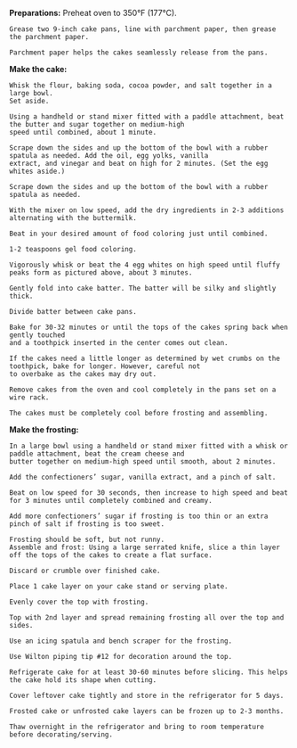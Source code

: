 ﻿**Preparations:**
    Preheat oven to 350°F (177°C).

    Grease two 9-inch cake pans, line with parchment paper, then grease the parchment paper.

    Parchment paper helps the cakes seamlessly release from the pans.

**Make the cake:**

    Whisk the flour, baking soda, cocoa powder, and salt together in a large bowl.
    Set aside.

    Using a handheld or stand mixer fitted with a paddle attachment, beat the butter and sugar together on medium-high
    speed until combined, about 1 minute.

    Scrape down the sides and up the bottom of the bowl with a rubber spatula as needed. Add the oil, egg yolks, vanilla
    extract, and vinegar and beat on high for 2 minutes. (Set the egg whites aside.)

    Scrape down the sides and up the bottom of the bowl with a rubber spatula as needed.

    With the mixer on low speed, add the dry ingredients in 2-3 additions alternating with the buttermilk.

    Beat in your desired amount of food coloring just until combined.

    1-2 teaspoons gel food coloring.

    Vigorously whisk or beat the 4 egg whites on high speed until fluffy peaks form as pictured above, about 3 minutes.

    Gently fold into cake batter. The batter will be silky and slightly thick.

    Divide batter between cake pans.

    Bake for 30-32 minutes or until the tops of the cakes spring back when gently touched
    and a toothpick inserted in the center comes out clean.

    If the cakes need a little longer as determined by wet crumbs on the toothpick, bake for longer. However, careful not
    to overbake as the cakes may dry out.

    Remove cakes from the oven and cool completely in the pans set on a wire rack.

    The cakes must be completely cool before frosting and assembling.

**Make the frosting:**

    In a large bowl using a handheld or stand mixer fitted with a whisk or paddle attachment, beat the cream cheese and
    butter together on medium-high speed until smooth, about 2 minutes.

    Add the confectioners’ sugar, vanilla extract, and a pinch of salt.

    Beat on low speed for 30 seconds, then increase to high speed and beat for 3 minutes until completely combined and creamy.

    Add more confectioners’ sugar if frosting is too thin or an extra pinch of salt if frosting is too sweet.

    Frosting should be soft, but not runny.
    Assemble and frost: Using a large serrated knife, slice a thin layer off the tops of the cakes to create a flat surface.

    Discard or crumble over finished cake.

    Place 1 cake layer on your cake stand or serving plate.

    Evenly cover the top with frosting.

    Top with 2nd layer and spread remaining frosting all over the top and sides.

    Use an icing spatula and bench scraper for the frosting.

    Use Wilton piping tip #12 for decoration around the top.

    Refrigerate cake for at least 30-60 minutes before slicing. This helps the cake hold its shape when cutting.

    Cover leftover cake tightly and store in the refrigerator for 5 days.

    Frosted cake or unfrosted cake layers can be frozen up to 2-3 months.

    Thaw overnight in the refrigerator and bring to room temperature before decorating/serving.